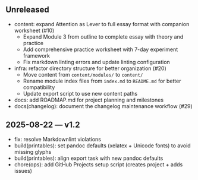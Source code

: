 ## Unreleased

- content: expand Attention as Lever to full essay format with companion worksheet (#10)
  - Expand Module 3 from outline to complete essay with theory and practice
  - Add comprehensive practice worksheet with 7-day experiment framework
  - Fix markdown linting errors and update linting configuration
- infra: refactor directory structure for better organization (#20)
  - Move content from `content/modules/` to `content/`
  - Rename module index files from `index.md` to `README.md` for better compatibility
  - Update export script to use new content paths
- docs: add ROADMAP.md for project planning and milestones
- docs(changelog): document the changelog maintenance workflow (#29)

## 2025-08-22 — v1.2

- fix: resolve Markdownlint violations
- build(printables): set pandoc defaults (xelatex + Unicode fonts) to avoid missing glyphs
- build(printables): align export task with new pandoc defaults
- chore(ops): add GitHub Projects setup script (creates project + adds issues)
